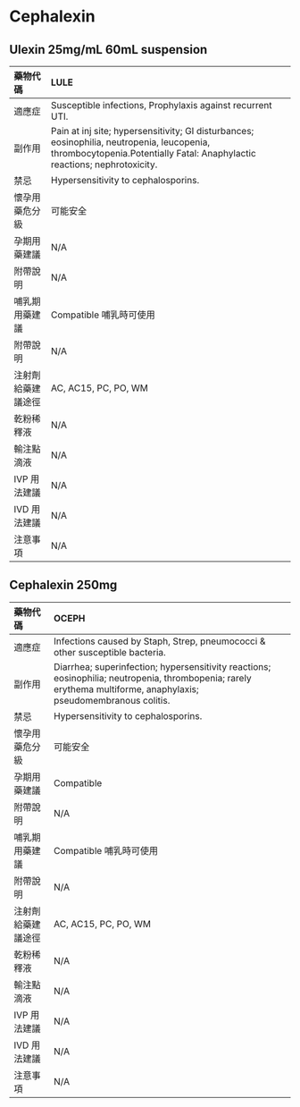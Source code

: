 # Cephalexin

## Ulexin 25mg/mL 60mL suspension

| 藥物代碼           | LULE                                                                                                                                                                    |
|:-------------------|:------------------------------------------------------------------------------------------------------------------------------------------------------------------------|
| 適應症             | Susceptible infections, Prophylaxis against recurrent UTI.                                                                                                              |
| 副作用             | Pain at inj site; hypersensitivity; GI disturbances; eosinophilia, neutropenia, leucopenia, thrombocytopenia.Potentially Fatal: Anaphylactic reactions; nephrotoxicity. |
| 禁忌               | Hypersensitivity to cephalosporins.                                                                                                                                     |
| 懷孕用藥危分級     | 可能安全                                                                                                                                                                |
| 孕期用藥建議       | N/A                                                                                                                                                                     |
| 附帶說明           | N/A                                                                                                                                                                     |
| 哺乳期用藥建議     | Compatible 哺乳時可使用                                                                                                                                                 |
| 附帶說明           | N/A                                                                                                                                                                     |
| 注射劑給藥建議途徑 | AC, AC15, PC, PO, WM                                                                                                                                                    |
| 乾粉稀釋液         | N/A                                                                                                                                                                     |
| 輸注點滴液         | N/A                                                                                                                                                                     |
| IVP 用法建議       | N/A                                                                                                                                                                     |
| IVD 用法建議       | N/A                                                                                                                                                                     |
| 注意事項           | N/A                                                                                                                                                                     |

## Cephalexin 250mg

| 藥物代碼           | OCEPH                                                                                                                                                             |
|:-------------------|:------------------------------------------------------------------------------------------------------------------------------------------------------------------|
| 適應症             | Infections caused by Staph, Strep, pneumococci & other susceptible bacteria.                                                                                      |
| 副作用             | Diarrhea; superinfection; hypersensitivity reactions; eosinophilia; neutropenia, thrombopenia; rarely erythema multiforme, anaphylaxis; pseudomembranous colitis. |
| 禁忌               | Hypersensitivity to cephalosporins.                                                                                                                               |
| 懷孕用藥危分級     | 可能安全                                                                                                                                                          |
| 孕期用藥建議       | Compatible                                                                                                                                                        |
| 附帶說明           | N/A                                                                                                                                                               |
| 哺乳期用藥建議     | Compatible 哺乳時可使用                                                                                                                                           |
| 附帶說明           | N/A                                                                                                                                                               |
| 注射劑給藥建議途徑 | AC, AC15, PC, PO, WM                                                                                                                                              |
| 乾粉稀釋液         | N/A                                                                                                                                                               |
| 輸注點滴液         | N/A                                                                                                                                                               |
| IVP 用法建議       | N/A                                                                                                                                                               |
| IVD 用法建議       | N/A                                                                                                                                                               |
| 注意事項           | N/A                                                                                                                                                               |

